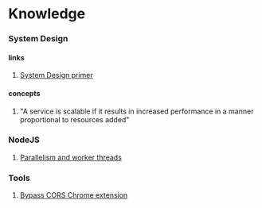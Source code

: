 # Knowledge

### System Design
#### links
1. [System Design primer](https://github.com/donnemartin/system-design-primer/blob/master/README.md?source=post_page-----ba118f48bdfc--------------------------------)
#### concepts
1. "A service is scalable if it results in increased performance in a manner proportional to resources added"

### NodeJS
1. [Parallelism and worker threads](https://deepsource.com/blog/nodejs-worker-threads)

### Tools
1. [Bypass CORS Chrome extension](https://chromewebstore.google.com/detail/allow-cors-access-control/lhobafahddgcelffkeicbaginigeejlf)
